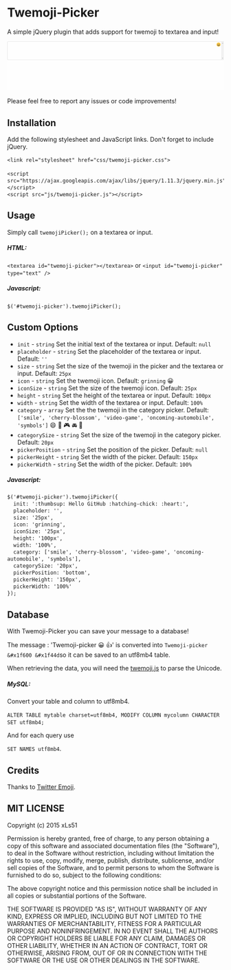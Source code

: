 # Twemoji-Picker

A simple jQuery plugin that adds support for twemoji to textarea and input!

![Example](twemoji.gif?raw=true)

Please feel free to report any issues or code improvements!

## Installation

Add the following stylesheet and JavaScript links. Don't forget to include jQuery.

```
<link rel="stylesheet" href="css/twemoji-picker.css">

<script src="https://ajax.googleapis.com/ajax/libs/jquery/1.11.3/jquery.min.js"></script>
<script src="js/twemoji-picker.js"></script>
```
  
## Usage

Simply call `twemojiPicker();` on a textarea or input.

##### HTML:

`<textarea id="twemoji-picker"></textarea>` or `<input id="twemoji-picker" type="text" />`

##### Javascript:

`$('#twemoji-picker').twemojiPicker();`

## Custom Options

- `init` - `string` Set the initial text of the textarea or input. Default: `null`
- `placeholder` - `string` Set the placeholder of the textarea or input. Default: `''`
- `size` - `string` Set the size of the twemoji in the picker and the textarea or input. Default: `25px`
- `icon` - `string` Set the twemoji icon. Default: `grinning` :grinning:
- `iconSize` - `string` Set the size of the twemoji icon. Default: `25px`
- `height` - `string` Set the height of the textarea or input. Default: `100px`
- `width` - `string` Set the width of the textarea or input. Default: `100%`
- `category` - `array` Set the the twemoji in the category picker. Default: `['smile', 'cherry-blossom', 'video-game', 'oncoming-automobile', 'symbols']` :smile: :cherry_blossom: :video_game: :oncoming_automobile: :symbols:
- `categorySize` - `string` Set the size of the twemoji in the category picker. Default: `20px`
- `pickerPosition` - `string` Set the position of the picker. Default: `null`
- `pickerHeight` - `string` Set the width of the picker. Default: `150px`
- `pickerWidth` - `string` Set the width of the picker. Default: `100%`

##### Javascript:

```
$('#twemoji-picker').twemojiPicker({
  init: ':thumbsup: Hello GitHub :hatching-chick: :heart:',
  placeholder: '',
  size: '25px',
  icon: 'grinning',
  iconSize: '25px',
  height: '100px',
  width: '100%',
  category: ['smile', 'cherry-blossom', 'video-game', 'oncoming-automobile', 'symbols'],
  categorySize: '20px',
  pickerPosition: 'bottom',
  pickerHeight: '150px',
  pickerWidth: '100%'
});
```

## Database

With Twemoji-Picker you can save your message to a database!

The message : 'Twemoji-picker :grinning: :thumbsup:' is converted into `Twemoji-picker &#x1f600 &#x1f44d`so it can be saved to an utf8mb4 table.

When retrieving the data, you will need the [twemoji.js](http://github.com/twitter/twemoji) to parse the Unicode.

##### MySQL:

Convert your table and column to utf8mb4.

`ALTER TABLE mytable charset=utf8mb4, MODIFY COLUMN mycolumn CHARACTER SET utf8mb4;`

And for each query use

`SET NAMES utf8mb4`.

## Credits

Thanks to [Twitter Emoji](http://github.com/twitter/twemoji).

## MIT LICENSE

Copyright (c) 2015 xLs51

Permission is hereby granted, free of charge, to any person obtaining a copy
of this software and associated documentation files (the "Software"), to deal
in the Software without restriction, including without limitation the rights
to use, copy, modify, merge, publish, distribute, sublicense, and/or sell
copies of the Software, and to permit persons to whom the Software is
furnished to do so, subject to the following conditions:

The above copyright notice and this permission notice shall be included in
all copies or substantial portions of the Software.

THE SOFTWARE IS PROVIDED "AS IS", WITHOUT WARRANTY OF ANY KIND, EXPRESS OR
IMPLIED, INCLUDING BUT NOT LIMITED TO THE WARRANTIES OF MERCHANTABILITY,
FITNESS FOR A PARTICULAR PURPOSE AND NONINFRINGEMENT. IN NO EVENT SHALL THE
AUTHORS OR COPYRIGHT HOLDERS BE LIABLE FOR ANY CLAIM, DAMAGES OR OTHER
LIABILITY, WHETHER IN AN ACTION OF CONTRACT, TORT OR OTHERWISE, ARISING FROM,
OUT OF OR IN CONNECTION WITH THE SOFTWARE OR THE USE OR OTHER DEALINGS IN
THE SOFTWARE.
